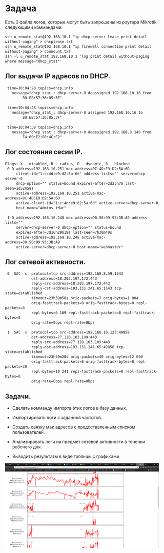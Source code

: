 # Задача

Есть 3 файла логов, которые могут быть запрошены из роутера Mikrotik следующими коммандами:

    ssh u_remote_stat@192.168.10.1 "ip dhcp-server lease print detail without-paging" > dhcplease.txt
    ssh u_remote_stat@192.168.10.1 "ip firewall connection print detail without-paging" > connount.txt
    ssh -l u_remote_stat 192.168.10.1 'log print detail without-paging where message~"dhcp_stat"'

## Лог выдачи IP адресов по DHCP.

     time=10:04:28 topics=dhcp,info 
       message="dhcp_stat_: dhcp-server-0 deassigned 192.168.10.16 from 
            B0:EB:57:36:85:3F" 

     time=10:04:28 topics=dhcp,info 
       message="dhcp_stat_: dhcp-server-0 assigned 192.168.10.16 to 
            B0:EB:57:36:85:3F" 

     time=10:04:58 topics=dhcp,info 
       message="dhcp_stat_: dhcp-server-0 deassigned 192.168.8.148 from 
            F4:60:E2:F0:4C:E2" 

## Лог состояния сесии IP.

    Flags: X - disabled, R - radius, D - dynamic, B - blocked 
     0 D address=192.168.10.251 mac-address=0C:4D:E9:D2:5A:6D 
         client-id="1:c:4d:e9:d2:5a:6d" address-lists="" server=dhcp-server-0 
         dhcp-option="" status=bound expires-after=2d23h7m last-seen=1d52m59s 
         active-address=192.168.10.251 active-mac-address=0C:4D:E9:D2:5A:6D 
         active-client-id="1:c:4d:e9:d2:5a:6d" active-server=dhcp-server-0 
         host-name="Admins-iMac" 

     1 D address=192.168.10.248 mac-address=D0:50:99:95:3B:A9 address-lists="" 
         server=dhcp-server-0 dhcp-option="" status=bound 
         expires-after=3d16h29m19s last-seen=7h30m40s 
         active-address=192.168.10.248 active-mac-address=D0:50:99:95:3B:A9 
         active-server=dhcp-server-0 host-name="webmaster"  
                

## Лог сетевой активности.


     0  SAC  s  protocol=tcp src-address=192.168.8.59:1643 
                dst-address=18.203.197.172:443 
                reply-src-address=18.203.197.172:443 
                reply-dst-address=193.151.241.65:1643 tcp-state=established 
                timeout=23h59m58s orig-packets=7 orig-bytes=1 804 
                orig-fasttrack-packets=0 orig-fasttrack-bytes=0 repl-packets=8 
                repl-bytes=6 169 repl-fasttrack-packets=0 repl-fasttrack-bytes=0 
                orig-rate=0bps repl-rate=0bps 

     1  SAC  s  protocol=tcp src-address=192.168.10.123:49858 
                dst-address=77.120.103.109:443 
                reply-src-address=77.120.103.109:443 
                reply-dst-address=193.151.241.65:49858 tcp-state=established 
                timeout=23h59m20s orig-packets=40 orig-bytes=12 090 
                orig-fasttrack-packets=0 orig-fasttrack-bytes=0 repl-packets=30 
                repl-bytes=10 241 repl-fasttrack-packets=0 repl-fasttrack-bytes=0 
                orig-rate=0bps repl-rate=0bps 
            
            
## Задачи.

- Сделать комманду импорта этих логов в базу данных.  


- Импортировать логи с заданной частотой.

- Создать связку мак адресов с предоставленным списком пользователей.

- Анализировать логи на предмет сетевой активности в течении рабочего дня.

- Выводить результаты в виде таблицы с графиками.


![start page](example.png) 

